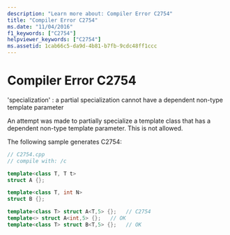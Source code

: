 ```yaml
---
description: "Learn more about: Compiler Error C2754"
title: "Compiler Error C2754"
ms.date: "11/04/2016"
f1_keywords: ["C2754"]
helpviewer_keywords: ["C2754"]
ms.assetid: 1cab66c5-da9d-4b81-b7fb-9cdc48ff1ccc
---
```

# Compiler Error C2754

'specialization' : a partial specialization cannot have a dependent non-type template parameter

An attempt was made to partially specialize a template class that has a dependent non-type template parameter. This is not allowed.

The following sample generates C2754:

```cpp
// C2754.cpp
// compile with: /c

template<class T, T t>
struct A {};

template<class T, int N>
struct B {};

template<class T> struct A<T,5> {};   // C2754
template<> struct A<int,5> {};   // OK
template<class T> struct B<T,5> {};   // OK
```
